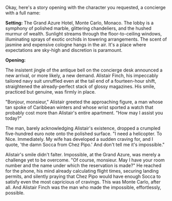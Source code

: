 Okay, here's a story opening with the character you requested, a concierge with a full name:

**Setting:** The Grand Azure Hotel, Monte Carlo, Monaco. The lobby is a symphony of polished marble, glittering chandeliers, and the hushed murmur of wealth. Sunlight streams through the floor-to-ceiling windows, illuminating sprays of exotic orchids in towering arrangements. The scent of jasmine and expensive cologne hangs in the air. It's a place where expectations are sky-high and discretion is paramount.

**Opening:**

The insistent jingle of the antique bell on the concierge desk announced a new arrival, or more likely, a new demand. Alistair Finch, his impeccably tailored navy suit unruffled even at the tail end of a fourteen-hour shift, straightened the already-perfect stack of glossy magazines. His smile, practiced but genuine, was firmly in place.

"Bonjour, monsieur," Alistair greeted the approaching figure, a man whose tan spoke of Caribbean winters and whose wrist sported a watch that probably cost more than Alistair's entire apartment. "How may I assist you today?"

The man, barely acknowledging Alistair's existence, dropped a crumpled five-hundred euro note onto the polished surface. "I need a helicopter. To Nice. Immediately. My wife has developed a sudden craving for, and I quote, 'the damn Socca from Chez Pipo.' And don't tell me it's impossible."

Alistair's smile didn't falter. Impossible, at the Grand Azure, was merely a challenge yet to be overcome. "Of course, monsieur. May I have your room number and the name under which the reservation is made?" He reached for the phone, his mind already calculating flight times, securing landing permits, and silently praying that Chez Pipo would have enough Socca to satisfy even the most capricious of cravings. This was Monte Carlo, after all. And Alistair Finch was the man who made the impossible, effortlessly, possible.
